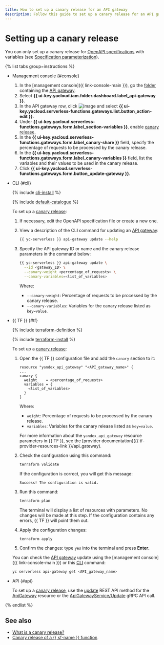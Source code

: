 ```yaml
---
title: How to set up a canary release for an API gateway
description: Follow this guide to set up a canary release for an API gateway.
---
```


# Setting up a canary release

You can only set up a canary release for [OpenAPI specifications](https://en.wikipedia.org/wiki/OpenAPI_Specification) with variables (see [Specification parameterization](../concepts/extensions/parametrization.md)).

{% list tabs group=instructions %}

- Management console {#console}

   1. In the [management console]({{ link-console-main }}), go the [folder](../../resource-manager/concepts/resources-hierarchy.md#folder) containing the [API gateway](../concepts/index.md).
   1. Select **{{ ui-key.yacloud.iam.folder.dashboard.label_api-gateway }}**.
   1. In the API gateway row, click ![image](../../_assets/options.svg) and select **{{ ui-key.yacloud.serverless-functions.gateways.list.button_action-edit }}**.
   1. Under **{{ ui-key.yacloud.serverless-functions.gateways.form.label_section-variables }}**, enable [canary release](../concepts/extensions/canary.md).
   1. In the **{{ ui-key.yacloud.serverless-functions.gateways.form.label_canary-share }}** field, specify the percentage of requests to be processed by the canary release.
   1. In the **{{ ui-key.yacloud.serverless-functions.gateways.form.label_canary-variables }}** field, list the variables and their values to be used in the canary release.
   1. Click **{{ ui-key.yacloud.serverless-functions.gateways.form.button_update-gateway }}**.

- CLI {#cli}

   {% include [cli-install](../../_includes/cli-install.md) %}

   {% include [default-catalogue](../../_includes/default-catalogue.md) %}

   To set up a [canary release](../concepts/extensions/canary.md):

   1. If necessary, edit the OpenAPI specification file or create a new one.
   1. View a description of the CLI command for updating an [API gateway](../concepts/index.md):

      ```bash
      {{ yc-serverless }} api-gateway update --help
      ```

   1. Specify the API gateway ID or name and the canary release parameters in the command below:

      ```bash
      {{ yc-serverless }} api-gateway update \
        --id <gateway_ID> \
        --canary-weight <percentage_of_requests> \
        --canary-variables=<list_of_variables>
      ```

      Where:

      * `--canary-weight`: Percentage of requests to be processed by the canary release.
      * `--canary-variables`: Variables for the canary release listed as `key=value`.

- {{ TF }} {#tf}

   {% include [terraform-definition](../../_tutorials/_tutorials_includes/terraform-definition.md) %}

   {% include [terraform-install](../../_includes/terraform-install.md) %}

   To set up a [canary release](../concepts/extensions/canary.md):
   1. Open the {{ TF }} configuration file and add the `canary` section to it:

      ```hcl
      resource "yandex_api_gateway" "<API_gateway_name>" {
      ...
      canary {
        weight    = <percentage_of_requests>
        variables = {
          <list_of_variables>
        }
      }
      ```

      Where:

      * `weight`: Percentage of requests to be processed by the canary release.
      * `variables`: Variables for the canary release listed as `key=value`.

      For more information about the `yandex_api_gateway` resource parameters in {{ TF }}, see the [provider documentation]({{ tf-provider-resources-link }}/api_gateway).

   1. Check the configuration using this command:

      ```bash
      terraform validate
      ```

      If the configuration is correct, you will get this message:

      ```text
      Success! The configuration is valid.
      ```

   1. Run this command:

      ```bash
      terraform plan
      ```

      The terminal will display a list of resources with parameters. No changes will be made at this step. If the configuration contains any errors, {{ TF }} will point them out.

   1. Apply the configuration changes:

      ```bash
      terraform apply
      ```

   1. Confirm the changes: type `yes` into the terminal and press **Enter**.

   You can check the [API gateway](../concepts/index.md) update using the [management console]({{ link-console-main }}) or this [CLI](../../cli/quickstart.md) command:

   ```bash
   yc serverless api-gateway get <API_gateway_name>
   ```

- API {#api}

   To set up a [canary release](../concepts/extensions/canary.md), use the [update](../apigateway/api-ref/ApiGateway/update.md) REST API method for the [ApiGateway](../apigateway/api-ref/ApiGateway/index.md) resource or the [ApiGatewayService/Update](../apigateway/api-ref/grpc/ApiGateway/update.md) gRPC API call.

{% endlist %}

## See also

* [What is a canary release?](../concepts/extensions/canary.md)
* [Canary release of a {{ sf-name }} function](../tutorials/canary-release.md).